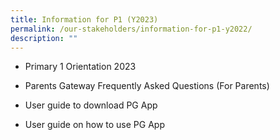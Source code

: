 ```yaml
---
title: Information for P1 (Y2023)
permalink: /our-stakeholders/information-for-p1-y2022/
description: ""
---
```


* Primary 1 Orientation 2023

* Parents Gateway Frequently Asked Questions (For Parents)

* User guide to download PG App

* User guide on how to use PG App